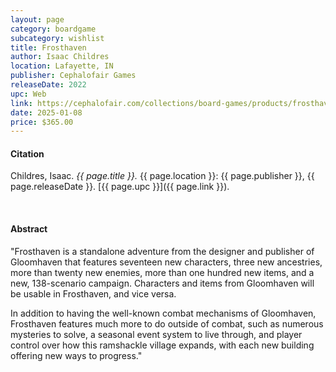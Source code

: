 ```yaml
---
layout: page
category: boardgame
subcategory: wishlist
title: Frosthaven
author: Isaac Childres
location: Lafayette, IN
publisher: Cephalofair Games
releaseDate: 2022
upc: Web
link: https://cephalofair.com/collections/board-games/products/frosthaven-bundles
date: 2025-01-08
price: $365.00
---
```


#### Citation

Childres, Isaac. *{{ page.title }}.* {{ page.location }}: {{ page.publisher }}, {{ page.releaseDate }}. [{{ page.upc }}]({{ page.link }}).

<br>


#### Abstract

"Frosthaven is a standalone adventure from the designer and publisher of Gloomhaven that features seventeen new characters, three new ancestries, more than twenty new enemies, more than one hundred new items, and a new, 138-scenario campaign. Characters and items from Gloomhaven will be usable in Frosthaven, and vice versa.

In addition to having the well-known combat mechanisms of Gloomhaven, Frosthaven features much more to do outside of combat, such as numerous mysteries to solve, a seasonal event system to live through, and player control over how this ramshackle village expands, with each new building offering new ways to progress."
